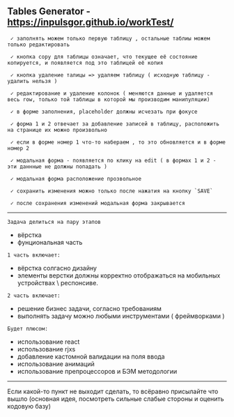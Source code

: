 Tables Generator - https://inpulsgor.github.io/workTest/
---
```shell
 ✓ заполнять можем только первую таблицу , остальные таблиы можем только редактировать
```
```shell
 ✓ кнопка copy для таблицы означает, что текущее её состояние копируется, и появляется под это таблицей её копия
```
```shell
 ✓ кнопка удаление талицы => удаляем таблицу ( исходную таблицу - удалить нельзя ) 
```
```shell
 ✓ редактирование и удаление колонок ( меняются данные и удаляется весь row, только той таблицы в которой мы производим манипуляции)
```
```shell
 ✓ в форме заполнения, placeholder должны исчезать при фокусе 
```
```shell
 ✓ форма 1 и 2 отвечает за добавление записей в таблицу, расположить на странице их можно произвольно
```
```shell
 ✓ если в форме номер 1 что-то набераем , то это обновляется и в форме номер 2
```
```shell
 ✓ модальная форма - появляется по клику на edit ( в формах 1 и 2 - эти даннные не должны попадать )
```
```shell
 ✓ модальная форма расположение прозвольное
```
```shell
 ✓ сохранить изменения можно только после нажатия на кнопку `SAVE`
```
```shell
 ✓ после сохранения изменений модальная форма закрывается
```
---
`Задача делиться на пару этапов` 
- вёрстка
- фунциональная часть 

`1 часть включает:`
- вёрстка солгасно дизайну
- элементы верстки должны корректно отображаться на мобильных устройствах \ респонсиве.

`2 часть включает:`
- решение бизнес задачи, согласно требованиям
- выполнять задачу можно любыми инструментами ( фреймворками ) 

`Будет плюсом:`
- использование react
- использование rjxs
- добавление кастомной валидации на поля ввода
- использование анимаций
- использование препроцессоров и БЭМ методологии

---
 Если какой-то пункт не выходит сделать, то всёравно присылайте что вышло (основная идея, посмотреть сильные слабые стороны и оценить кодовую базу)
